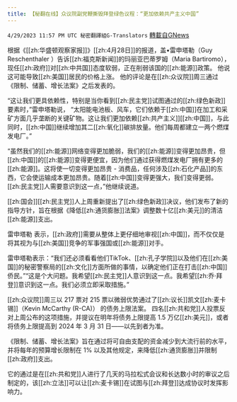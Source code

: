 ```yaml
---
title: 【秘翻在线】众议院副党鞭撕毁拜登绿色议程：“更加依赖共产主义中国”
---
```

`4/29/2023 11:57 PM UTC 秘密翻譯組G-Translators` [轉載自GNews](https://gnews.org/articles/1263197)

根据《[[zh:华盛顿观察家报]]》[[zh:4月28日]]的报道，盖•雷申塔勒（Guy Reschenthaler ）告诉[[zh:福克斯新闻]]的玛丽亚巴蒂罗姆（Maria Bartiromo），现任[[zh:政府]]对[[zh:中共国]]态度软弱，正在削弱该国的[[zh:能源]]政策。 他说这可能导致[[zh:美国]]居民的价格上涨。 他的评论是在[[zh:众议院]]周三通过《限制、储蓄、增长法案》之后发表的。

“这让我们更具依赖性，特别是当你看到[[zh:民主党]]试图通过的[[zh:绿色新政]]要素时，”雷申塔勒说， “太阳能电池板、风车，它们依赖于[[zh:中国]]在加工和采矿方面几乎垄断的关键矿物。这让我们更加依赖[[zh:共产主义]][[zh:中国]]，与此同时，[[zh:中国]]继续增加其二[[zh:氧化]]碳排放量。他们每周都建立一两个燃煤发电厂。”

“虽然我们的[[zh:能源]]网络变得更加脆弱，我们的[[zh:能源]]变得更加昂贵，但[[zh:中国]]的[[zh:能源]]变得更便宜，因为他们通过获得燃煤发电厂拥有更多的[[zh:能源]]。这将使一切变得更加昂贵 - 消费品，任何涉及[[zh:石化产品]]的东西，它会使运输成本更加昂贵。随着[[zh:中国]]变得更强大，我们变得更弱。[[zh:民主党]]人需要意识到这一点，”他继续说道。

[[zh:国会]][[zh:民主党]]人上周重新提出了[[zh:绿色新政]]决议，他们发布了新的指导方针，旨在根据《降低[[zh:通货膨胀]]法案》调整数十亿[[zh:美元]]的清洁[[zh:能源]]支出。

雷申塔勒 表示，[[zh:政府]]需要从整体上更仔细地审视[[zh:中国]]，而不仅仅是将其视为与[[zh:美国]]竞争的军事强国或[[zh:能源]]对手。

雷申塔勒表示：“我们还必须看看他们TikTok、[[zh:孔子学院]]以及他们在[[zh:美国]]的秘密警察局的[[zh:文化]]方面所做的事情，以确定他们正在打击[[zh:中国]]侨民。”“这是个大问题。我希望[[zh:民主党]]人意识到这一点。我希望[[zh:乔·拜登]]意识到这一点。我们必须立即采取措施。”

[[zh:众议院]]周三以 217 票对 215 票以微弱优势通过了[[zh:议长]]凯文[[zh:麦卡锡]]（Kevin McCarthy (R-CA)） 的债务上限法案。 四名[[zh:共和党]]人投票反对上周公布的这项措施，并提议在明年将债务上限提高 1.5 万亿[[zh:美元]]，或者将债务上限提高到 2024 年 3 月 31 日——以先到者为准。

《限制、储蓄、增长法案》旨在通过将可自由支配的资金减少到大流行前的水平，并将每年的预算增长限制在 1% 以及其他规定，来降低[[zh:通货膨胀]]并限制[[zh:政府]]支出。

它的通过是在[[zh:共和党]]人进行了几天的马拉松式会议和长达数小时的审议之后制定的，该[[zh:立法]]可以让[[zh:麦卡锡]]在试图与[[zh:拜登]]达成协议时发挥影响力。
